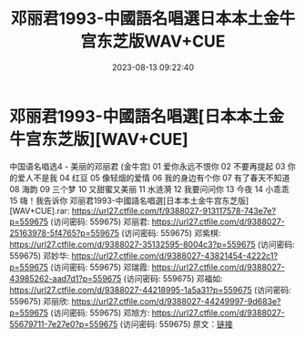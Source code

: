 ﻿---
title: 邓丽君1993-中國語名唱選日本本土金牛宫东芝版WAV+CUE
date: 2023-08-13 09:22:40
categories: WAV车载音乐、镜像
tags: 华语中文
---
# 邓丽君1993-中國語名唱選[日本本土金牛宫东芝版][WAV+CUE]

中国语名唱选4 - 美丽的邓丽君 (金牛宫)
01 爱你永远不恨你
02 不要再提起
03 你的爱人不是我
04 红豆
05 像轻烟的爱情
06 我的身边有个你
07 有了春天不知道
08 海韵
09 三个梦
10 又甜蜜又美丽
11 水涟漪
12 我要问问你
13 今夜
14 小乖乖
15 嗨！我告诉你
邓丽君1993-中國語名唱選[日本本土金牛宫东芝版][WAV+CUE].rar: https://url27.ctfile.com/f/9388027-913117578-743e7e?p=559675
(访问密码: 559675)
邓丽君: https://url27.ctfile.com/d/9388027-25163978-5f4765?p=559675
(访问密码: 559675)
邓紫棋: https://url27.ctfile.com/d/9388027-35132595-8004c3?p=559675
(访问密码: 559675)
邓妙华: https://url27.ctfile.com/d/9388027-43821454-4222c1?p=559675
(访问密码: 559675)
邓瑞霞: https://url27.ctfile.com/d/9388027-43985262-aad7d1?p=559675
(访问密码: 559675)
邓福如: https://url27.ctfile.com/d/9388027-44218995-1a5a31?p=559675
(访问密码: 559675)
邓丽欣: https://url27.ctfile.com/d/9388027-44249997-9d683e?p=559675
(访问密码: 559675)
邓旭方: https://url27.ctfile.com/d/9388027-55679711-7e27e0?p=559675
(访问密码: 559675)
原文：[链接](https://blog.sina.com.cn/s/blog_1647c7e760103132x.html)